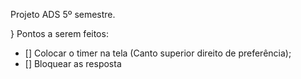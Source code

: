 Projeto ADS 5º semestre.

} Pontos a serem feitos:

- [] Colocar o timer na tela (Canto superior direito de preferência);
- [] Bloquear as resposta 